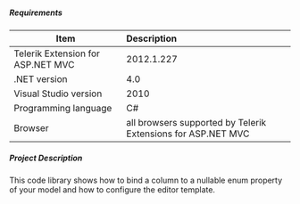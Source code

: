 ##### **Requirements** #####
|Item                               |Description|
|----------                         |:-------------|
|Telerik Extension for ASP.NET MVC  |2012.1.227|
|.NET version                       |4.0| 
|Visual Studio version              |2010| 
|Programming language               |C#|
|Browser                            |all browsers supported by Telerik Extensions for ASP.NET MVC|

##### **Project Description** #####
This code library shows how to bind a column to a nullable enum property of your model and how to configure the editor template.